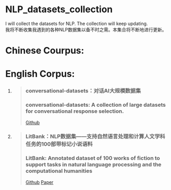 # NLP_datasets_collection
I will collect the datasets for NLP. The collection will keep updating.   
我将不断收集我遇到的各种NLP数据集以备不时之需。本集合将不断地进行更新。

# Chinese Courpus:

# English Corpus:
1. > ### conversational-datasets：对话AI大规模数据集 
   > ### conversational-datasets: A collection of large datasets for conversational response selection.
   > [Github](https://github.com/PolyAI-LDN/conversational-datasets)

2. > ### LitBank：NLP数据集——支持自然语言处理和计算人文学科任务的100部带标记小说语料  
   > ### LitBank: Annotated dataset of 100 works of fiction to support tasks in natural language processing and the computational humanities  
   > [Github](https://github.com/dbamman/litbank) [Paper](http://people.ischool.berkeley.edu/~dbamman/pubs/pdf/naacl2019_literary_entities.pdf)
   

